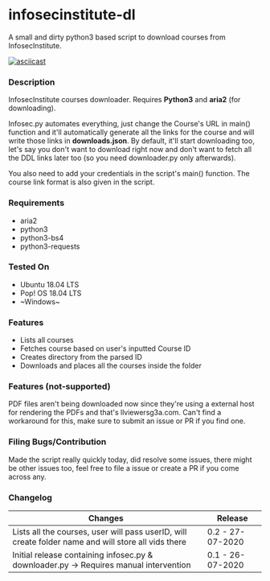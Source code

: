# infosecinstitute-dl

A small and dirty python3 based script to download courses from InfosecInstitute.

[![asciicast](https://asciinema.org/a/349868.svg)](https://asciinema.org/a/349868)

### Description

InfosecInstitute courses downloader. Requires **Python3** and **aria2** (for downloading).

Infosec.py automates everything, just change the Course's URL in main() function and it'll automatically generate all the links for the course and will write those links in **downloads.json**. By default, it'll start downloading too, let's say you don't want to download right now and don't want to fetch all the DDL links later too (so you need downloader.py only afterwards).

You also need to add your credentials in the script's main() function. The course link format is also given in the script. 

### Requirements
- aria2
- python3
- python3-bs4
- python3-requests

### Tested On
- Ubuntu 18.04 LTS
- Pop! OS 18.04 LTS
- ~Windows~

### Features
- Lists all courses
- Fetches course based on user's inputted Course ID
- Creates directory from the parsed ID
- Downloads and places all the courses inside the folder

### Features (not-supported)
PDF files aren't being downloaded now since they're using a external host for rendering the PDFs and that's llviewersg3a.com. Can't find a workaround for this, make sure to submit an issue or PR if you find one. 

### Filing Bugs/Contribution
Made the script really quickly today, did resolve some issues, there might be other issues too, feel free to file a issue or create a PR if you come across any. 

### Changelog
| Changes                                                                                                   | Release                                             |
| --------------------------------------------------------------------------------------------------------- | --------------------------------------------------- |
| Lists all the courses, user will pass userID, will create folder name and will store all vids there       | 0.2 - 27-07-2020                                    |
| Initial release containing infosec.py & downloader.py -> Requires manual intervention                     | 0.1 - 26-07-2020                                    |
